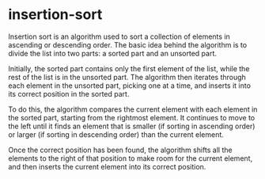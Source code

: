 # insertion-sort

Insertion sort is an algorithm used to sort a collection of elements in ascending or descending order.
The basic idea behind the algorithm is to divide the list into two parts: a sorted part and an unsorted part.

Initially, the sorted part contains only the first element of the list, while the rest of the list is in the unsorted part.
The algorithm then iterates through each element in the unsorted part, picking one at a time, and inserts it into its correct position in the sorted part.

To do this, the algorithm compares the current element with each element in the sorted part, starting from the rightmost element. 
It continues to move to the left until it finds an element that is smaller (if sorting in ascending order) or larger (if sorting in descending order) than the current element.

Once the correct position has been found, the algorithm shifts all the elements to the right of that position to make room for the current element,
and then inserts the current element into its correct position.

